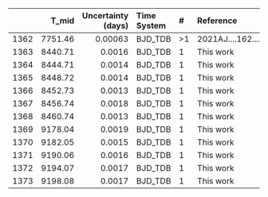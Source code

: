 |      |   T_mid |   Uncertainty (days) | Time System   | #   | Reference           |
|-----:|--------:|---------------------:|:--------------|:----|:--------------------|
| 1362 | 7751.46 |              0.00063 | BJD_TDB       | >1  | 2021AJ....162....7B |
| 1363 | 8440.71 |              0.0016  | BJD_TDB       | 1   | This work           |
| 1364 | 8444.71 |              0.0014  | BJD_TDB       | 1   | This work           |
| 1365 | 8448.72 |              0.0014  | BJD_TDB       | 1   | This work           |
| 1366 | 8452.73 |              0.0013  | BJD_TDB       | 1   | This work           |
| 1367 | 8456.74 |              0.0018  | BJD_TDB       | 1   | This work           |
| 1368 | 8460.74 |              0.0013  | BJD_TDB       | 1   | This work           |
| 1369 | 9178.04 |              0.0019  | BJD_TDB       | 1   | This work           |
| 1370 | 9182.05 |              0.0015  | BJD_TDB       | 1   | This work           |
| 1371 | 9190.06 |              0.0016  | BJD_TDB       | 1   | This work           |
| 1372 | 9194.07 |              0.0017  | BJD_TDB       | 1   | This work           |
| 1373 | 9198.08 |              0.0017  | BJD_TDB       | 1   | This work           |